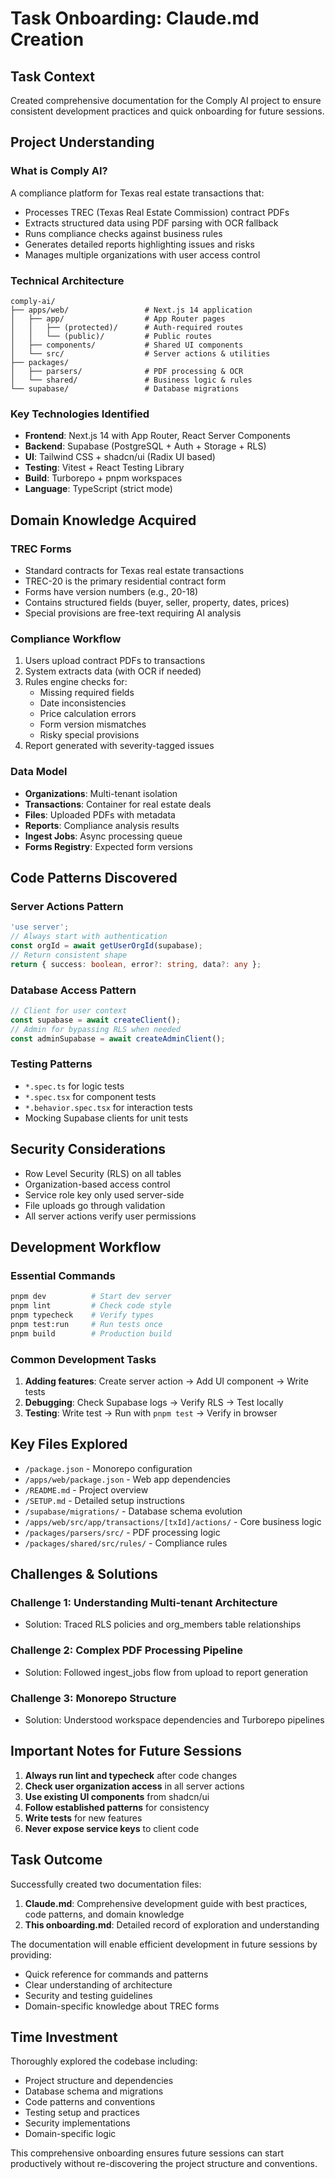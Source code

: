 # Task Onboarding: Claude.md Creation

## Task Context
Created comprehensive documentation for the Comply AI project to ensure consistent development practices and quick onboarding for future sessions.

## Project Understanding

### What is Comply AI?
A compliance platform for Texas real estate transactions that:
- Processes TREC (Texas Real Estate Commission) contract PDFs
- Extracts structured data using PDF parsing with OCR fallback
- Runs compliance checks against business rules
- Generates detailed reports highlighting issues and risks
- Manages multiple organizations with user access control

### Technical Architecture
```
comply-ai/
├── apps/web/                 # Next.js 14 application
│   ├── app/                  # App Router pages
│   │   ├── (protected)/      # Auth-required routes
│   │   └── (public)/         # Public routes
│   ├── components/           # Shared UI components
│   └── src/                  # Server actions & utilities
├── packages/
│   ├── parsers/              # PDF processing & OCR
│   └── shared/               # Business logic & rules
└── supabase/                 # Database migrations
```

### Key Technologies Identified
- **Frontend**: Next.js 14 with App Router, React Server Components
- **Backend**: Supabase (PostgreSQL + Auth + Storage + RLS)
- **UI**: Tailwind CSS + shadcn/ui (Radix UI based)
- **Testing**: Vitest + React Testing Library
- **Build**: Turborepo + pnpm workspaces
- **Language**: TypeScript (strict mode)

## Domain Knowledge Acquired

### TREC Forms
- Standard contracts for Texas real estate transactions
- TREC-20 is the primary residential contract form
- Forms have version numbers (e.g., 20-18)
- Contains structured fields (buyer, seller, property, dates, prices)
- Special provisions are free-text requiring AI analysis

### Compliance Workflow
1. Users upload contract PDFs to transactions
2. System extracts data (with OCR if needed)
3. Rules engine checks for:
   - Missing required fields
   - Date inconsistencies
   - Price calculation errors
   - Form version mismatches
   - Risky special provisions
4. Report generated with severity-tagged issues

### Data Model
- **Organizations**: Multi-tenant isolation
- **Transactions**: Container for real estate deals
- **Files**: Uploaded PDFs with metadata
- **Reports**: Compliance analysis results
- **Ingest Jobs**: Async processing queue
- **Forms Registry**: Expected form versions

## Code Patterns Discovered

### Server Actions Pattern
```typescript
'use server';
// Always start with authentication
const orgId = await getUserOrgId(supabase);
// Return consistent shape
return { success: boolean, error?: string, data?: any };
```

### Database Access Pattern
```typescript
// Client for user context
const supabase = await createClient();
// Admin for bypassing RLS when needed
const adminSupabase = await createAdminClient();
```

### Testing Patterns
- `*.spec.ts` for logic tests
- `*.spec.tsx` for component tests
- `*.behavior.spec.tsx` for interaction tests
- Mocking Supabase clients for unit tests

## Security Considerations
- Row Level Security (RLS) on all tables
- Organization-based access control
- Service role key only used server-side
- File uploads go through validation
- All server actions verify user permissions

## Development Workflow

### Essential Commands
```bash
pnpm dev          # Start dev server
pnpm lint         # Check code style
pnpm typecheck    # Verify types
pnpm test:run     # Run tests once
pnpm build        # Production build
```

### Common Development Tasks
1. **Adding features**: Create server action → Add UI component → Write tests
2. **Debugging**: Check Supabase logs → Verify RLS → Test locally
3. **Testing**: Write test → Run with `pnpm test` → Verify in browser

## Key Files Explored
- `/package.json` - Monorepo configuration
- `/apps/web/package.json` - Web app dependencies
- `/README.md` - Project overview
- `/SETUP.md` - Detailed setup instructions
- `/supabase/migrations/` - Database schema evolution
- `/apps/web/src/app/transactions/[txId]/actions/` - Core business logic
- `/packages/parsers/src/` - PDF processing logic
- `/packages/shared/src/rules/` - Compliance rules

## Challenges & Solutions

### Challenge 1: Understanding Multi-tenant Architecture
- Solution: Traced RLS policies and org_members table relationships

### Challenge 2: Complex PDF Processing Pipeline
- Solution: Followed ingest_jobs flow from upload to report generation

### Challenge 3: Monorepo Structure
- Solution: Understood workspace dependencies and Turborepo pipelines

## Important Notes for Future Sessions

1. **Always run lint and typecheck** after code changes
2. **Check user organization access** in all server actions
3. **Use existing UI components** from shadcn/ui
4. **Follow established patterns** for consistency
5. **Write tests** for new features
6. **Never expose service keys** to client code

## Task Outcome
Successfully created two documentation files:
1. **Claude.md**: Comprehensive development guide with best practices, code patterns, and domain knowledge
2. **This onboarding.md**: Detailed record of exploration and understanding

The documentation will enable efficient development in future sessions by providing:
- Quick reference for commands and patterns
- Clear understanding of architecture
- Security and testing guidelines
- Domain-specific knowledge about TREC forms

## Time Investment
Thoroughly explored the codebase including:
- Project structure and dependencies
- Database schema and migrations
- Code patterns and conventions
- Testing setup and practices
- Security implementations
- Domain-specific logic

This comprehensive onboarding ensures future sessions can start productively without re-discovering the project structure and conventions.